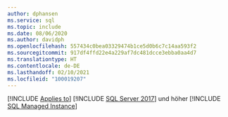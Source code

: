 ```yaml
---
author: dphansen
ms.service: sql
ms.topic: include
ms.date: 08/06/2020
ms.author: davidph
ms.openlocfilehash: 557434c0bea03329474b1ce5d0b6c7c14aa593f2
ms.sourcegitcommit: 917df4ffd22e4a229af7dc481dcce3ebba0aa4d7
ms.translationtype: HT
ms.contentlocale: de-DE
ms.lasthandoff: 02/10/2021
ms.locfileid: "100019207"
---
```

[!INCLUDE [Applies to](../../includes/applies-md.md)] [!INCLUDE [SQL Server 2017](_ss2017.md)] und höher [!INCLUDE [SQL Managed Instance](../../includes/applies-to-version/_asdbmi.md)]
